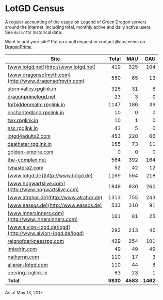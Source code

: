 # LotGD Census
A regular accounting of the usage on Legend of Green Dragon servers around the internet, including total, monthly active and daily active users. See `data/` for historical data.

Want to add your site? Put up a pull request or contact @austenmc on [DragonPrime](http://dragonprime.net).


Site | Total | MAU | DAU
--- | ---:| ---:| ---:
[www.lotgd.net](http://www.lotgd.net)|419|325|104
[www.dragonsofmyth.com](http://www.dragonsofmyth.com)|550|65|13
[stormvalley.rpglink.in](http://stormvalley.rpglink.in)|326|31|8
[dragonprimelogd.net](http://dragonprimelogd.net)|23|3|0
[forbiddenrealm.rpglink.in](http://forbiddenrealm.rpglink.in)|1147|186|39
[enchantedland.rpglink.in](http://enchantedland.rpglink.in)|10|0|0
[twx.rpglink.in](http://twx.rpglink.in)|10|1|0
[ess.rpglink.in](http://ess.rpglink.in)|43|5|0
[lotgd4adults2.com](http://lotgd4adults2.com)|453|220|66
[deathstar.rpglink.in](http://deathstar.rpglink.in)|155|73|11
[golden-empire.com](http://golden-empire.com)|0|0|0
[the-complex.net](http://the-complex.net)|564|392|164
[tynastera2.com](http://tynastera2.com)|52|42|12
[www.lotgd.de](http://www.lotgd.de)|1169|564|218
[www.hogwartslive.com](http://www.hogwartslive.com)|1849|930|260
[www.atrahor.de](http://www.atrahor.de)|1313|755|243
[www.eassos.de](http://www.eassos.de)|533|310|91
[www.innersinners.com](http://www.innersinners.com)|161|81|25
[www.alvion-logd.de/logd](http://www.alvion-logd.de/logd)|292|213|46
[reignofdarknessrpg.com](http://reignofdarknessrpg.com)|429|254|101
[imladrin.com](http://imladrin.com)|49|49|49
[nathyrnn.com](http://nathyrnn.com)|110|17|3
[aljerer-lotgd.com](http://aljerer-lotgd.com)|110|44|8
[onering.rpglink.in](http://onering.rpglink.in)|63|23|1
**Total**|**9830**|**4583**|**1462**

As of May 13, 2017.
